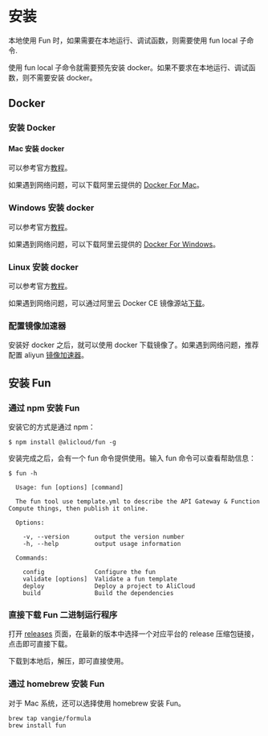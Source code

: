 # 安装

本地使用 Fun 时，如果需要在本地运行、调试函数，则需要使用 fun local 子命令.

使用 fun local 子命令就需要预先安装 docker。如果不要求在本地运行、调试函数，则不需要安装 docker。

## Docker 

### 安装 Docker

#### Mac 安装 docker

可以参考官方[教程](https://store.docker.com/editions/community/docker-ce-desktop-mac?tab=description)。

如果遇到网络问题，可以下载阿里云提供的 [Docker For Mac](http://mirrors.aliyun.com/docker-toolbox/mac/docker-for-mac/stable/)。

### Windows 安装 docker

可以参考官方[教程](https://store.docker.com/editions/community/docker-ce-desktop-windows)。

如果遇到网络问题，可以下载阿里云提供的 [Docker For Windows](http://mirrors.aliyun.com/docker-toolbox/windows/docker-for-windows/beta/)。

### Linux 安装 docker

可以参考官方[教程](https://docs.docker.com/install/linux/docker-ce/ubuntu/#install-using-the-repository)。

如果遇到网络问题，可以通过阿里云 Docker CE 镜像源站[下载](https://yq.aliyun.com/articles/110806)。

### 配置镜像加速器

安装好 docker 之后，就可以使用 docker 下载镜像了。如果遇到网络问题，推荐配置 aliyun [镜像加速器](https://yq.aliyun.com/articles/29941)。

## 安装 Fun

### 通过 npm 安装 Fun

安装它的方式是通过 npm：

```shell
$ npm install @alicloud/fun -g
```

安装完成之后，会有一个 fun 命令提供使用。输入 fun 命令可以查看帮助信息：

```shell
$ fun -h

  Usage: fun [options] [command]

  The fun tool use template.yml to describe the API Gateway & Function Compute things, then publish it online.

  Options:

    -v, --version       output the version number
    -h, --help          output usage information

  Commands:

    config              Configure the fun
    validate [options]  Validate a fun template
    deploy              Deploy a project to AliCloud
    build               Build the dependencies
```

### 直接下载 Fun 二进制运行程序

打开 [releases](https://github.com/aliyun/fun/releases) 页面，在最新的版本中选择一个对应平台的 release 压缩包链接，点击即可直接下载。

下载到本地后，解压，即可直接使用。

### 通过 homebrew 安装 Fun

对于 Mac 系统，还可以选择使用 homebrew 安装 Fun。

```
brew tap vangie/formula 
brew install fun
```
